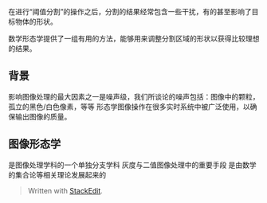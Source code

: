 在进行“阈值分割”的操作之后，分割的结果经常包含一些干扰，有的甚至影响了目标物体的形状。

数学形态学提供了一组有用的方法，能够用来调整分割区域的形状以获得比较理想的结果。
## 背景
影响图像处理的最大因素之一是噪声级，我们所谈论的噪声包括：图像中的颗粒，孤立的黑色/白色像素，等等
形态学图像操作在很多实时系统中被广泛使用，以确保输出图像的质量。
## 图像形态学
是图像处理学科的一个单独分支学科
灰度与二值图像处理中的重要手段
是由数学的集合论等相关理论发展起来的


> Written with [StackEdit](https://stackedit.io/).
<!--stackedit_data:
eyJoaXN0b3J5IjpbMjEzMjUxNTEzNF19
-->
